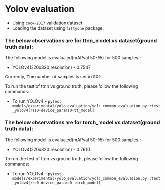 # Yolov evaluation

- Using `coco-2017` validation dataset.
- Loading the dataset using `fiftyone` package.

### The below observations are for ttnn_model vs dataset(ground truth data):

The following model is evaluated(mAPval 50-95) for 500 samples.:-
-   YOLOv4(320x320 resolution) - 0.7547

Currently, The number of samples is set to 500.

To run the test of ttnn vs ground truth, please follow the following commands:

- To run YOLOv4 - `pytest models/experimental/yolo_evaluation/yolo_common_evaluation.py::test_yolov4[res0-device_params0-tt_model]`


### The below observations are for torch_model vs dataset(ground truth data):

The following model is evaluated(mAPval 50-95) for 500 samples.:-
-   YOLOv4(320x320 resolution) - 0.7610

To run the test of ttnn vs ground truth, please follow the following commands:

- To run YOLOv4 - `pytest models/experimental/yolo_evaluation/yolo_common_evaluation.py::test_yolov4[res0-device_params0-torch_model]`
